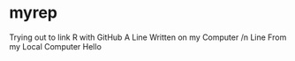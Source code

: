 # myrep
Trying out to link R with GitHub
A Line Written on my Computer
 /n Line From my Local Computer
Hello
